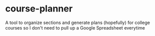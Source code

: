 # course-planner
A tool to organize sections and generate plans (hopefully) for college courses so I don't need to pull up a Google Spreadsheet everytime
